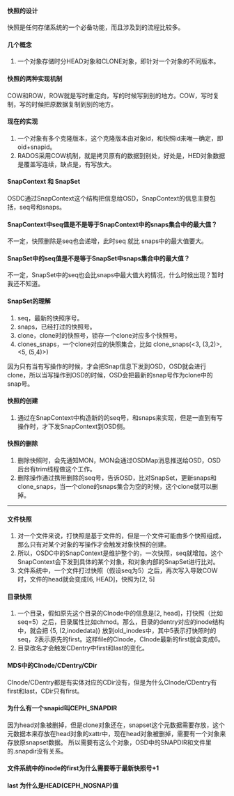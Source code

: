 #### 快照的设计
快照是任何存储系统的一个必备功能，而且涉及到的流程比较多。

#### 几个概念
1. 一个对象存储时分HEAD对象和CLONE对象，即针对一个对象的不同版本。

#### 快照的两种实现机制
COW和ROW，ROW就是写时重定向，写的时候写到别的地方。COW，写时复制，写的时候把原数据复制到别的地方。

#### 现在的实现
1. 一个对象有多个克隆版本，这个克隆版本由对象id，和快照id来唯一确定，即oid+snapid。
1. RADOS采用COW机制，就是拷贝原有的数据到别处，好处是，HED对象数据是覆盖写连续，缺点是，有写放大。

#### SnapContext 和 SnapSet
OSDC通过SnapContext这个结构把信息给OSD，SnapContext的信息主要包括，seq号和snaps。

#### SnapContext中seq值是不是等于SnapContext中的snaps集合中的最大值？
不一定，快照删除是seq也会递增，此时seq 就比 snaps中的最大值要大。

#### SnapSet中的seq值是不是等于SnapSet中snaps集合中的最大值？
不一定，SnapSet中的seq也会比snaps中最大值大的情况，什么时候出现？暂时我还不知道。

#### SnapSet的理解
1. seq，最新的快照序号。
1. snaps，已经打过的快照号。
1. clone，clone时的快照号，锁存一个clone对应多个快照号。
1. clones_snaps，一个clone对应的快照集合，比如 clone_snaps(<3, (3,2)>, <5, (5,4)>)

因为只有当有写操作的时候，才会把Snap信息下发到OSD，OSD就会进行clone，所以当写操作到OSD的时候，OSD会把最新的snap号作为clone中的snap号。

#### 快照的创建
1. 通过在SnapContext中构造新的的seq号，和snaps来实现，但是一直到有写操作时，才下发SnapContext到OSD侧。

#### 快照的删除
1. 删除快照时，会先通知MON，MON会通过OSDMap消息推送给OSD，OSD后台有trim线程做这个工作。
1. 删除操作通过携带删除的seq号，告诉OSD，比对SnapSet，更新snaps和clone_snaps，当一个clone的snaps集合为空的时候，这个clone就可以删掉。

----

#### 文件快照
1. 对一个文件来说，打快照是基于文件的，但是一个文件可能由多个快照组成，那么只有对某个对象的写操作才会触发对象快照的创建。
1. 所以，OSDC中的SnapContext是维护整个的，一次快照，seq就增加。这个SnapContext会下发到具体的某个对象，和对象内部的SnapSet进行比对。
1. 文件系统中，一个文件打过快照（假设seq为5）之后，再次写入导致COW时，文件的head就会变成\[6, HEAD\]，快照为\[2, 5\]

#### 目录快照
1. 一个目录，假如原先这个目录的CInode中的信息是\[2, head\]，打快照（比如seq=5）之后，目录属性比如chmod。那么，目录的dentry对应的inode结构中，就会把
{5, (2,inodedata)} 放到old_inodes中，其中5表示打快照时的seq，2表示原先的first。这样file的CInode，CInode最新的first就会变成6。
1. 目录改名才会触发CDentry中first和last的变化。

#### MDS中的CInode/CDentry/CDir
CInode/CDentry都是有实体对应的CDir没有，但是为什么CInode/CDentry有first和last，CDir只有first。

#### 为什么有一个snapid叫CEPH_SNAPDIR

因为head对象被删掉，但是clone对象还在，snapset这个元数据需要存放，这个元数据本来存放在head对象的xattr中，现在head对象被删掉，需要有一个对象来存放原snapset数据。
所以需要有这么个对象，OSD中的SNAPDIR和文件里的.snapdir没有关系。


#### 文件系统中的inode的first为什么需要等于最新快照号+1

#### last 为什么是HEAD(CEPH_NOSNAP)值

